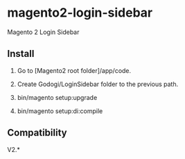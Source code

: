 # magento2-login-sidebar

Magento 2 Login Sidebar

## Install

1. Go to [Magento2 root folder]/app/code.

2. Create Godogi/LoginSidebar folder to the previous path.

3. bin/magento setup:upgrade

4. bin/magento setup:di:compile


## Compatibility

V2.*
